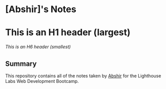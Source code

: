 # [Abshir]'s Notes

# This is an H1 header (largest)
###### This is an H6 header (smallest)

## Summary 

This repository contains all of the notes taken by [Abshir](https://github.com/Abshir559) for the Lighthouse Labs Web Development Bootcamp. 




